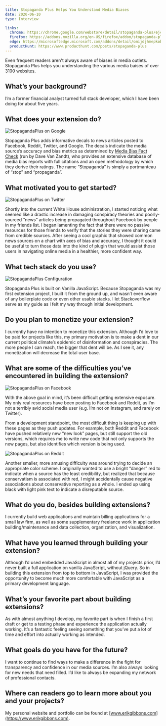 ```yaml
---
title: Stopaganda Plus Helps You Understand Media Biases
date: 2020-06-10
type: Interview

links:
  chrome: https://chrome.google.com/webstore/detail/stopaganda-plus/ejcmfianlbiiafmcnhmnpndoddnimjki
  firefox: https://addons.mozilla.org/en-US/firefox/addon/stopaganda-plus/
  edge: https://microsoftedge.microsoft.com/addons/detail/omijdjhmepkobkeaejnjhhmpkpamclca?hl=en-US
  productHunt: https://www.producthunt.com/posts/stopaganda-plus
---
```


Even frequent readers aren't always aware of biases in media outlets. Stopaganda Plus helps you understanding the various media baises of over 3100 websites.

<!--more-->

## What’s your background?

I’m a former financial analyst turned full stack developer, which I have been doing for about five years.


## What does your extension do?

![StopagandaPlus on Google](/images/StopagandaPlus/google.png)

Stopaganda Plus adds informative decals to news articles posted to Facebook, Reddit, Twitter, and Google. The decals indicate the media source’s accuracy and bias metrics as determined by [Media Bias Fact Check](https://mediabiasfactcheck.com) (run by Dave Van Zandt), who provides an extensive database of media bias reports with full citations and an open methodology by which they derive their ratings. The name “Stopaganda” is simply a portmanteau of “stop” and “propaganda”.


## What motivated you to get started?

![StopagandaPlus on Twitter](/images/StopagandaPlus/twitter.png)

Shortly into the current White House administration, I started noticing what seemed like a drastic increase in damaging conspiracy theories and poorly-sourced “news” articles being propagated throughout Facebook by people in my friends list. I began lamenting the fact that there were no passive resources for those friends to verify that the stories they were sharing came from credible sources. After seeing a cool graphic that showed common news sources on a chart with axes of bias and accuracy, I thought it could be useful to turn those data into the kind of plugin that would assist those users in navigating online media in a healthier, more confident way.


## What tech stack do you use?

![StopagandaPlus Configuration](/images/StopagandaPlus/extension-settings.png)

Stopaganda Plus is built on Vanilla JavaScript. Because Stopaganda was my first extension project, I built it from the ground up, and wasn’t even aware of any boilerplate code or even other usable stacks. I let Stackoverflow serve as my guide as I felt my way through initial development.



## Do you plan to monetize your extension?

I currently have no intention to monetize this extension. Although I’d love to be paid for projects like this, my primary motivation is to make a dent in our current political climate’s epidemic of disinformation and conspiracies. The more people I can reach, the bigger that dent will be. As I see it, any monetization will decrease the total user base.


## What are some of the difficulties you’ve encountered in building the extension?

![StopagandaPlus on Facebook](/images/StopagandaPlus/facebook.png)

With the above goal in mind, it’s been difficult getting extensive exposure. My only real resources have been posting to Facebook and Reddit, as I’m not a terribly avid social media user (e.g. I’m not on Instagram, and rarely on Twitter).

From a development standpoint, the most difficult thing is keeping up with these pages as they push updates. For example, both Reddit and Facebook have pushed relatively new “new look” pages, but still support the old versions, which requires me to write new code that not only supports the new pages, but also identifies which version is being used.

![StopagandaPlus on Reddit](/images/StopagandaPlus/reddit.png)

Another smaller, more amusing difficulty was around trying to decide an appropriate color scheme. I originally wanted to use a bright “danger” red to indicate when a source has the least credibility, but realized that because conservatism is associated with red, I might accidentally cause negative associations about conservative reporting as a whole. I ended up using black with light pink text to indicate a disreputable source.


## What do you do, besides building extensions?

I currently build web applications and maintain billing applications for a small law firm, as well as some supplementary freelance work in application building/maintenance and data collection, organization, and visualization.


## What have you learned through building your extension?

Although I’d used embedded JavaScript in almost all of my projects prior, I’d never built a full application on vanilla JavaScript, without jQuery. So in building this extension from top to bottom in JavaScript, I was provided the opportunity to become much more comfortable with JavaScript as a primary development language.


## What’s your favorite part about building extensions?

As with almost anything I develop, my favorite part is when I finish a first draft or get to a testing phase and experience the application actually working. It’s a fantastic feeling seeing something that you’ve put a lot of time and effort into actually working as intended.


## What goals do you have for the future?

I want to continue to find ways to make a difference in the fight for transparency and confidence in our media sources. I’m also always looking for new needs that need filled. I’d like to always be expanding my network of professional contacts.


## Where can readers go to learn more about you and your projects?

My personal website and portfolio can be found at [www.erikgibbons.com](https://www.erikgibbons.com).
